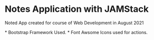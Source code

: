 # Notes Application with JAMStack
<p>Noted App created for course of Web Development in August 2021</p>
* Bootstrap Framework Used.
* Font Awsome Icons used for actions.